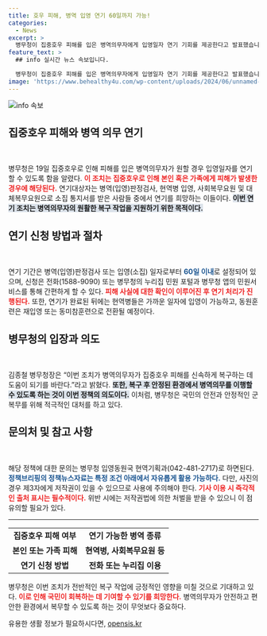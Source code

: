 ```yaml
---
title: 호우 피해, 병역 입영 연기 60일까지 가능!
categories:
  - News
excerpt: >
  병무청이 집중호우 피해를 입은 병역의무자에게 입영일자 연기 기회를 제공한다고 발표했습니다. 피해를 입은 본인이나 가족이 해당되며, 자세한 신청 방법도 안내됩니다. 재난 속에서 소중한 시간을 절약하세요!
feature_text: >
  ## info 실시간 뉴스 속보입니다.

  병무청이 집중호우 피해를 입은 병역의무자에게 입영일자 연기 기회를 제공한다고 발표했습니다. 피해를 입은 본인이나 가족이 해당되며, 자세한 신청 방법도 안내됩니다. 재난 속에서 소중한 시간을 절약하세요!
image: 'https://www.behealthy4u.com/wp-content/uploads/2024/06/unnamed-file.png'
---
```


<p><img src="https://www.behealthy4u.com/wp-content/uploads/2024/06/unnamed-file.png" alt="info 속보" /></p>

<h2 data-ke-size="size26">집중호우 피해와 병역 의무 연기</h2>

<p data-ke-size="size16">&nbsp;</p>

<p>병무청은 19일 집중호우로 인해 피해를 입은 병역의무자가 원할 경우 입영일자를 연기할 수 있도록 함을 알렸다. <b><span style="color: #ee2323;">이 조치는 집중호우로 인해 본인 혹은 가족에게 피해가 발생한 경우에 해당된다.</span></b> 연기대상자는 병역(입영)판정검사, 현역병 입영, 사회복무요원 및 대체복무요원으로 소집 통지서를 받은 사람들 중에서 연기를 희망하는 이들이다. <b><span style="background-color: #21538527;">이번 연기 조치는 병역의무자의 원활한 복구 작업을 지원하기 위한 목적이다.</span></b></p>

<h2 data-ke-size="size26">연기 신청 방법과 절차</h2>

<p data-ke-size="size16">&nbsp;</p>

<p>연기 기간은 병역(입영)판정검사 또는 입영(소집) 일자로부터 <b><span style="color: #1a5490;">60일 이내</span></b>로 설정되어 있으며, 신청은 전화(1588-9090) 또는 병무청의 누리집 민원 포털과 병무청 앱의 민원서비스를 통해 간편하게 할 수 있다. <b><span style="color: #ee2323;">피해 사실에 대한 확인이 이루어진 후 연기 처리가 진행된다.</span></b> 또한, 연기가 완료된 뒤에는 현역병들은 가까운 일자에 입영이 가능하고, 동원훈련은 재입영 또는 동미참훈련으로 전환될 예정이다.</p>

<h2 data-ke-size="size26">병무청의 입장과 의도</h2>

<p data-ke-size="size16">&nbsp;</p>

<p>김종철 병무청장은 “이번 조치가 병역의무자가 집중호우 피해를 신속하게 복구하는 데 도움이 되기를 바란다.”라고 밝혔다. <b><span style="background-color: #21538527;">또한, 복구 후 안정된 환경에서 병역의무를 이행할 수 있도록 하는 것이 이번 정책의 의도이다.</span></b> 이처럼, 병무청은 국민의 안전과 안정적인 군 복무를 위해 적극적인 대처를 하고 있다.</p>

<h2 data-ke-size="size26">문의처 및 참고 사항</h2>

<p data-ke-size="size16">&nbsp;</p>

<p>해당 정책에 대한 문의는 병무청 입영동원국 현역기획과(042-481-2717)로 하면된다. <b><span style="color: #1a5490;">정책브리핑의 정책뉴스자료는 특정 조건 아래에서 자유롭게 활용 가능하다.</span></b> 다만, 사진의 경우 제3자에게 저작권이 있을 수 있으므로 사용에 주의해야 한다. <b><span style="color: #ee2323;">기사 이용 시 즉각적인 출처 표시는 필수적이다.</span></b> 위반 시에는 저작권법에 의한 처벌을 받을 수 있으니 이 점 유의할 필요가 있다.</p>

<hr />

<table style="width: 100%; border-collapse: collapse;">
    <tbody>
        <tr>
            <td style="text-align: center; height: 17px;"><b>집중호우 피해 여부</b></td>
            <td style="text-align: center; height: 17px;"><b>연기 가능한 병역 종류</b></td>
        </tr>
        <tr>
            <td style="text-align: center; height: 17px;"><b>본인 또는 가족 피해</b></td>
            <td style="text-align: center; height: 17px;"><b>현역병, 사회복무요원 등</b></td>
        </tr>
        <tr>
            <td style="text-align: center; height: 17px;"><b>연기 신청 방법</b></td>
            <td style="text-align: center; height: 17px;"><b>전화 또는 누리집 이용</b></td>
        </tr>
    </tbody>
</table>

<p data-ke-size="size16"></p>

<p>병무청은 이번 조치가 전반적인 복구 작업에 긍정적인 영향을 미칠 것으로 기대하고 있다. <b><span style="color: #ee2323;">이로 인해 국민이 회복하는 데 기여할 수 있기를 희망한다.</span></b> 병역의무자가 안전하고 편안한 환경에서 복무할 수 있도록 하는 것이 무엇보다 중요하다.</p>
유용한 생활 정보가 필요하시다면, <a href="https://opensis.kr" rel="dofollow">opensis.kr</a>


